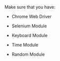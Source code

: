 Make sure that you have:

- Chrome Web Driver

- Selenium Module

- Keyboard Module

- Time Module

- Random Module
